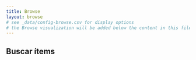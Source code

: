 ```yaml
---
title: Browse
layout: browse
# see _data/config-browse.csv for display options
# the Browse visualization will be added below the content in this file
---
```


## Buscar ítems
